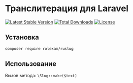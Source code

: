 # Транслитерация для Laravel
[![Latest Stable Version](https://poser.pugx.org/rolexam/ruslug/v/stable)](https://packagist.org/packages/rolexam/ruslug)
[![Total Downloads](https://poser.pugx.org/rolexam/ruslug/downloads)](https://packagist.org/packages/rolexam/ruslug)
[![License](https://poser.pugx.org/rolexam/ruslug/license)](https://packagist.org/packages/rolexam/ruslug)

## Установка

``` bash
composer require rolexam/ruslug
```

## Использование

Вызов метода: `\Slug::make($text)`
